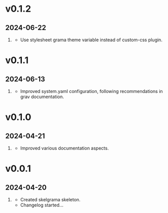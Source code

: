 <!--
# v1.2.0
## 2056-07-29

1. [](#new)
    * New features added
    * Another new feature
2. [](#improved)
    * Improvement made
    * Another improvement
3. [](#bugfix)
     * Bugfix implemented
     * Another bugfix -->


# v0.1.2
## 2024-06-22

1. [](#improved)
    * Use stylesheet grama theme variable instead of custom-css plugin.

# v0.1.1
## 2024-06-13

1. [](#improved)
    * Improved system.yaml configuration, following recommendations in grav documentation.

# v0.1.0
## 2024-04-21

1. [](#improved)
    * Improved various documentation aspects.

# v0.0.1
## 2024-04-20

1. [](#new)
    * Created skelgrama skeleton.
    * Changelog started...
